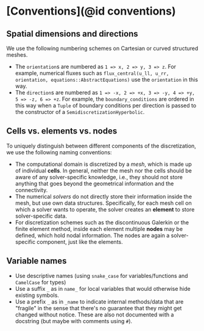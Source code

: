 # [Conventions](@id conventions)

## Spatial dimensions and directions

We use the following numbering schemes on Cartesian or curved structured meshes.
- The `orientation`s are numbered as
  `1 => x, 2 => y, 3 => z`.
  For example, numerical fluxes such as
  `flux_central(u_ll, u_rr, orientation, equations::AbstractEquations)`
  use the `orientation` in this way.
- The `direction`s are numbered as
  `1 => -x, 2 => +x, 3 => -y, 4 => +y, 5 => -z, 6 => +z`.
  For example, the `boundary_conditions` are ordered in this way
  when a `Tuple` of boundary conditions per direction is passed
  to the constructor of a `SemidiscretizationHyperbolic`.


## Cells vs. elements vs. nodes

To uniquely distinguish between different components of the discretization, we use the
following naming conventions:
* The computational domain is discretized by a *mesh*, which is made up of
  individual **cells**. In general, neither the mesh nor the cells should be
  aware of any solver-specific knowledge, i.e., they should not store anything
  that goes beyond the geometrical information and the connectivity.
* The numerical *solvers* do not directly store their information inside the mesh,
  but use own data structures. Specifically, for each mesh cell on which
  a solver wants to operate, the solver creates an **element** to store
  solver-specific data.
* For discretization schemes such as the discontinuous Galerkin or the finite
  element method, inside each element multiple **nodes** may be defined, which
  hold nodal information. The nodes are again a solver-specific component, just
  like the elements.


## Variable names

- Use descriptive names (using `snake_case` for variables/functions and `CamelCase` for types)
- Use a suffix `_` as in `name_` for local variables that would otherwise hide existing symbols.
- Use a prefix `_` as in `_name` to indicate internal methods/data that are "fragile" in the
  sense that there's no guarantee that they might get changed without notice. These are also not
  documented with a docstring (but maybe with comments using `#`).
